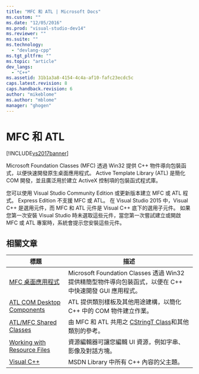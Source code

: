 ```yaml
---
title: "MFC 和 ATL | Microsoft Docs"
ms.custom: ""
ms.date: "12/05/2016"
ms.prod: "visual-studio-dev14"
ms.reviewer: ""
ms.suite: ""
ms.technology: 
  - "devlang-cpp"
ms.tgt_pltfrm: ""
ms.topic: "article"
dev_langs: 
  - "C++"
ms.assetid: 31b1a3a8-4154-4c4a-af10-fafc23ecdc5c
caps.latest.revision: 8
caps.handback.revision: 6
author: "mikeblome"
ms.author: "mblome"
manager: "ghogen"
---
```

# MFC 和 ATL
[!INCLUDE[vs2017banner](../assembler/inline/includes/vs2017banner.md)]

Microsoft Foundation Classes \(MFC\) 透過 Win32 提供 C\+\+ 物件導向包裝函式，以便快速開發原生桌面應用程式。 Active Template Library \(ATL\) 是簡化 COM 開發，並且廣泛用於建立 ActiveX 控制項的包裝函式程式庫。  
  
 您可以使用 Visual Studio Community Edition 或更新版本建立 MFC 或 ATL 程式。 Express Edition 不支援 MFC 或 ATL。 在 Visual Studio 2015 中，Visual C\+\+ 是選用元件，而 MFC 和 ATL 元件是 Visual C\+\+ 底下的選用子元件。 如果您第一次安裝 Visual Studio 時未選取這些元件，當您第一次嘗試建立或開啟 MFC 或 ATL 專案時，系統會提示您安裝這些元件。  
  
## 相關文章  
  
|標題|描述|  
|--------|--------|  
|[MFC 桌面應用程式](../mfc/mfc-desktop-applications.md)|Microsoft Foundation Classes 透過 Win32 提供精簡型物件導向包裝函式，以便在 C\+\+ 中快速開發 GUI 應用程式。|  
|[ATL COM Desktop Components](../atl/atl-com-desktop-components.md)|ATL 提供類別樣板及其他用途建構，以簡化 C\+\+ 中的 COM 物件建立作業。|  
|[ATL\/MFC Shared Classes](../atl-mfc-shared/atl-mfc-shared-classes.md)|由 MFC 和 ATL 共用之 [CStringT Class](../atl-mfc-shared/reference/cstringt-class.md)和其他類別的參考。|  
|[Working with Resource Files](../mfc/working-with-resource-files.md)|資源編輯器可讓您編輯 UI 資源，例如字串、影像及對話方塊。|  
|[Visual C\+\+](../top/visual-cpp-in-visual-studio-2015.md)|MSDN Library 中所有 C\+\+ 內容的父主題。|